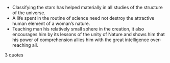  - Classifying the stars has helped materially in all studies of the structure of the universe.
 - A life spent in the routine of science need not destroy the attractive human element of a woman’s nature.
 - Teaching man his relatively small sphere in the creation, it also encourages him by its lessons of the unity of Nature and shows him that his power of comprehension allies him with the great intelligence over-reaching all.

3 quotes